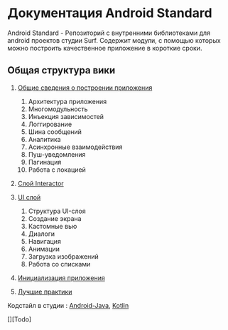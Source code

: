Документация Android Standard
=============================

Android Standard - Репозиторий с внутренними библиотеками для android проектов студии Surf.
Содержит модули, с помощью которых можно построить качественное приложение
в короткие сроки.

Общая структура вики
--------------------

1. [Общие сведения о построении приложения](common/common_info.md)
    1. Архитектура приложения
    1. Многомодульность
    1. Инъекция зависимостей
    1. Логгирование
    1. Шина сообщений
    1. Аналитика
    1. Асинхронные взаимодействия
    1. Пуш-уведомления
    1. Пагинация
    1. Работа с локацией

1. [Слой Interactor](interactor/interactor.md)


1. [UI слой](ui/ui.md)
    1. Структура UI-слоя
    1. Создание экрана
    1. Кастомные вью
    1. Диалоги
    1. Навигация
    1. Анимации
    1. Загрузка изображений
    1. Работа со списками

1. [Инициализация приложения](../template-multimodule/README.md)

1. [Лучшие практики](best_practice.md)

Кодстайл в студии : [Android-Java](https://docs.google.com/document/d/1EpEwi1SUY_Pu7mS6tmgYePLVS3qJwvMmWmrOBw8PCcs/edit),
[Kotlin](https://docs.google.com/document/d/1xFlT2OzGvTTV2NPkKoHa4BoR9ePIjk4bXQYcaGuHdcM/edit#heading=h.x1nemj4berko)



[][Todo]
